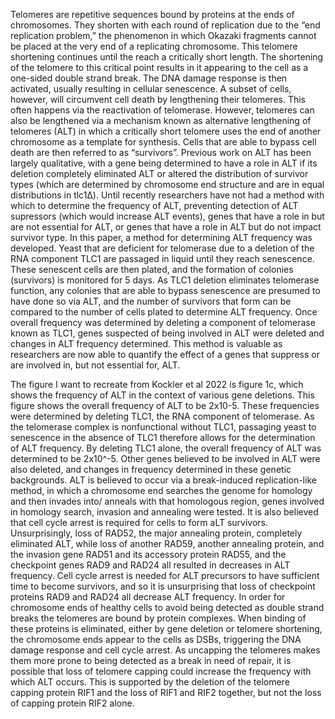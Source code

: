 Telomeres are repetitive sequences bound by proteins at the ends of chromosomes. They shorten with each round of replication due to the “end replication problem,” the phenomenon in which Okazaki fragments cannot be placed at the very end of a replicating chromosome. This telomere shortening continues until the reach a critically short length. The shortening of the telomere to this critical point results in it appearing to the cell as a one-sided double strand break. The DNA damage response is then activated, usually resulting in cellular senescence. A subset of cells, however, will circumvent cell death by lengthening their telomeres. This often happens via the reactivation of telomerase. However, telomeres can also be lengthened via a mechanism known as alternative lengthening of telomeres (ALT) in which a critically short telomere uses the end of another chromosome as a template for synthesis. Cells that are able to bypass cell death are then referred to as “survivors”. Previous work on ALT has been largely qualitative, with a gene being determined to have a role in ALT if its deletion completely eliminated ALT or altered the distribution of survivor types (which are determined by chromosome end structure and are in equal distributions in tlc1Δ). Until recently researchers have not had a method with which to determine the frequency of ALT, preventing detection of ALT supressors (which would increase ALT events), genes that have a role in but are not essential for ALT, or genes that have a role in ALT but do not impact survivor type. In this paper, a method for determining ALT frequency was developed. Yeast that are deficient for telomerase due to a deletion of the RNA component TLC1 are passaged in liquid until they reach senescence. These senescent cells are then plated, and the formation of colonies (survivors) is monitored for 5 days. As TLC1 deletion eliminates telomerase function, any colonies that are able to bypass senescence are presumed to have done so via ALT, and the number of survivors that form can be compared to the number of cells plated to determine ALT frequency.  Once overall frequency was determined by deleting a component of telomerase known as TLC1, genes suspected of being involved in ALT were deleted and changes in ALT frequency determined. This method is valuable as researchers are now able to quantify the effect of a genes that suppress or are involved in, but not essential for, ALT. 

 
The figure I want to recreate from Kockler et al 2022 is figure 1c, which shows the frequency of ALT in the context of various gene deletions. This figure shows the overall frequency of ALT to be 2x10-5. These frequencies were determined by deleting TLC1, the RNA component of telomerase. As the telomerase complex is nonfunctional without TLC1, passaging yeast to senescence in the absence of TLC1 therefore allows for the determination of ALT frequency. By deleting TLC1 alone, the overall frequency of ALT was determined to be 2x10^-5. Other genes believed to be involved in ALT were also deleted, and changes in frequency determined in these genetic backgrounds. ALT is believed to occur via a break-induced replication-like method, in which a chromosome end searches the genome for homology and then invades into/ anneals with that homologous region, genes involved in homology search, invasion and annealing were tested. It is also believed that cell cycle arrest is required for cells to form aLT survivors. Unsurprisingly, loss of RAD52, the major annealing protein, completely eliminated ALT, while loss of another RAD59, another annealing protein, and the invasion gene RAD51 and its accessory protein RAD55, and the checkpoint genes RAD9 and RAD24 all resulted in decreases in ALT frequency. 
Cell cycle arrest is needed for ALT precursors to have sufficient time to become survivors, and so it is unsurprising  that loss of checkpoint proteins RAD9 and RAD24 all decrease ALT frequency. 
In order for chromosome ends of healthy cells to avoid being detected as double strand breaks the telomeres are bound by protein complexes. When binding of these proteins is eliminated, either by gene deletion or telomere shortening, the chromosome ends appear to the cells as DSBs, triggering the DNA damage response and cell cycle arrest. As uncapping the telomeres makes them more prone to being detected as a break in need of repair, it is possible that loss of telomere capping could increase the frequency with which ALT occurs. This is supported by the deletion of the telomere capping protein RIF1 and the loss of RIF1 and RIF2 together, but not the loss of capping protein RIF2 alone. 

